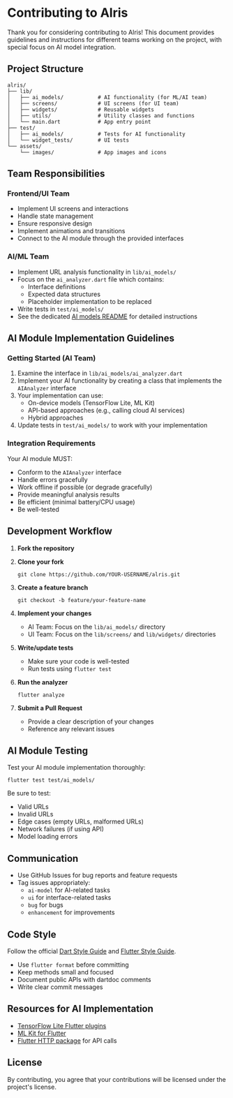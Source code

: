 # Contributing to Alris

Thank you for considering contributing to Alris! This document provides guidelines and instructions for different teams working on the project, with special focus on AI model integration.

## Project Structure

```
alris/
├── lib/
│   ├── ai_models/           # AI functionality (for ML/AI team)
│   ├── screens/             # UI screens (for UI team)
│   ├── widgets/             # Reusable widgets
│   ├── utils/               # Utility classes and functions
│   └── main.dart            # App entry point
├── test/
│   ├── ai_models/           # Tests for AI functionality
│   └── widget_tests/        # UI tests
└── assets/
    └── images/              # App images and icons
```

## Team Responsibilities

### Frontend/UI Team
- Implement UI screens and interactions
- Handle state management
- Ensure responsive design
- Implement animations and transitions
- Connect to the AI module through the provided interfaces

### AI/ML Team
- Implement URL analysis functionality in `lib/ai_models/`
- Focus on the `ai_analyzer.dart` file which contains:
  - Interface definitions
  - Expected data structures
  - Placeholder implementation to be replaced
- Write tests in `test/ai_models/`
- See the dedicated [AI models README](lib/ai_models/README.md) for detailed instructions

## AI Module Implementation Guidelines

### Getting Started (AI Team)

1. Examine the interface in `lib/ai_models/ai_analyzer.dart`
2. Implement your AI functionality by creating a class that implements the `AIAnalyzer` interface
3. Your implementation can use:
   - On-device models (TensorFlow Lite, ML Kit)
   - API-based approaches (e.g., calling cloud AI services)
   - Hybrid approaches
4. Update tests in `test/ai_models/` to work with your implementation

### Integration Requirements

Your AI module MUST:
- Conform to the `AIAnalyzer` interface
- Handle errors gracefully
- Work offline if possible (or degrade gracefully)
- Provide meaningful analysis results
- Be efficient (minimal battery/CPU usage)
- Be well-tested

## Development Workflow

1. **Fork the repository**

2. **Clone your fork**
   ```
   git clone https://github.com/YOUR-USERNAME/alris.git
   ```

3. **Create a feature branch**
   ```
   git checkout -b feature/your-feature-name
   ```

4. **Implement your changes**
   - AI Team: Focus on the `lib/ai_models/` directory
   - UI Team: Focus on the `lib/screens/` and `lib/widgets/` directories

5. **Write/update tests**
   - Make sure your code is well-tested
   - Run tests using `flutter test`

6. **Run the analyzer**
   ```
   flutter analyze
   ```

7. **Submit a Pull Request**
   - Provide a clear description of your changes
   - Reference any relevant issues

## AI Module Testing

Test your AI module implementation thoroughly:

```
flutter test test/ai_models/
```

Be sure to test:
- Valid URLs
- Invalid URLs
- Edge cases (empty URLs, malformed URLs)
- Network failures (if using API)
- Model loading errors

## Communication

- Use GitHub Issues for bug reports and feature requests
- Tag issues appropriately:
  - `ai-model` for AI-related tasks
  - `ui` for interface-related tasks
  - `bug` for bugs
  - `enhancement` for improvements

## Code Style

Follow the official [Dart Style Guide](https://dart.dev/guides/language/effective-dart/style) and [Flutter Style Guide](https://flutter.dev/docs/development/tools/formatting).

- Use `flutter format` before committing
- Keep methods small and focused
- Document public APIs with dartdoc comments
- Write clear commit messages

## Resources for AI Implementation

- [TensorFlow Lite Flutter plugins](https://www.tensorflow.org/lite/guide/flutter)
- [ML Kit for Flutter](https://developers.google.com/ml-kit)
- [Flutter HTTP package](https://pub.dev/packages/http) for API calls

## License

By contributing, you agree that your contributions will be licensed under the project's license. 
